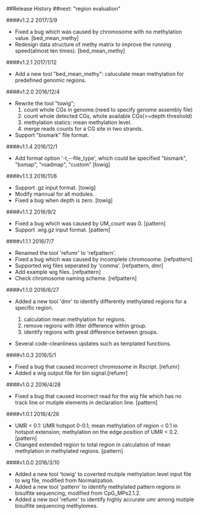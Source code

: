 ##Release History
##next: "region evaluation"

####v1.2.2 2017/3/9
* Fixed a bug which was caused by chromosome with no methylation value. [bed_mean_methy]
* Redesign data structure of methy matrix to improve the running speed(almost ten times). [bed_mean_methy]

####v1.2.1 2017/1/12
* Add a new tool "bed_mean_methy": caluculate mean methylation for predefined genomic regions.

####v1.2.0 2016/12/4
* Rewrite the tool "towig";
	1. count whole CGs in genome.(need to specify genome assembly file)
	2. count whole detected CGs, whole available CGs(>=depth threshold)
	3. methylation statics: mean methylation level.
	4. merge reads counts for a CG site in two strands.
* Support "bismark" file format.

####v1.1.4 2016/12/1
* Add format option '-t,--file_type', which could be specified "bismark", "bsmap", "roadmap", "custom" [towig]

####v1.1.3 2016/11/6
* Support .gz input format. [towig]
* Modify mannual for all modules.
* Fixed a bug when depth is zero. [towig]

####v1.1.2 2016/9/2
* Fixed a bug which was caused by UM_count was 0. [pattern]
* Support .wig.gz input format. [pattern]

####v1.1.1 2016/7/7
* Renamed the tool 'refumr' to 'refpattern'. 
* Fixed a bug which was caused by incomplete chromosome. [refpattern]
* Supported wig files seperated by 'comma'. [refpattern, dmr]
* Add example wig files. [refpattern]
* Check chromosome naming scheme. [refpattern]

####v1.1.0 2016/6/27
* Added a new tool 'dmr' to identify differently methylated regions for a specific region.
	1. calculation mean methylation for regions.
	2. remove regions with litter difference within group.
	3. identify regions with great difference between groups.

* Several code-cleanliness updates such as templated functions.

####v1.0.3 2016/5/1
* Fixed a bug that caused incorrect chromosome in Rscript. [refumr]
* Added a wig output file for bin signal.[refumr]

####v1.0.2 2016/4/28
* Fixed a bug that caused incorrect read for the wig file which has no track line or mutiple elements in declaration line. [pattern]

####v1.0.1 2016/4/26
* UMR < 0.1: UMR hotspot 0-0.1; mean methylation of region < 0.1 in hotspot extension; methylation on the edge position of UMR < 0.2. [pattern]
* Changed extended region to total region in calculation of mean methylation in methylated regions. [pattern]

####v1.0.0 2016/3/10
* Added a new tool 'towig' to coverted mutiple methylation level input file to wig file, modified from Normalization.
* Added a new tool 'pattern' to identify methylated pattern regions in bisulfite sequencing, modified from CpG_MPs2.1.2.
* Added a new tool 'refumr' to identify highly accurate umr among mutiple bisulfite sequencing methylomes.
